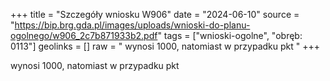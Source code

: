 +++
title = "Szczegóły wniosku W906"
date = "2024-06-10"
source = "https://bip.brg.gda.pl/images/uploads/wnioski-do-planu-ogolnego/w906_2c7b871933b2.pdf"
tags = ["wnioski-ogolne", "obręb: 0113"]
geolinks = []
raw = " wynosi 1000, natomiast w przypadku pkt "
+++

 wynosi 1000, natomiast w przypadku pkt 


